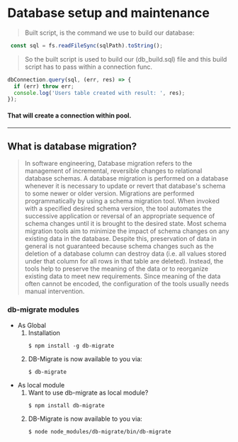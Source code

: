 # Database setup and maintenance
 > Built script, is the command we use to build our database:
 

```javascript 
 const sql = fs.readFileSync(sqlPath).toString();
``` 

> So the built script is used to build our (db_build.sql) file
and this build script has to pass within a connection func.


```javascript
dbConnection.query(sql, (err, res) => {
  if (err) throw err;
  console.log('Users table created with result: ', res);
});
```
#### That will create a connection within pool.

<hr>
 
 
 ## What is database migration?
 > In software engineering, Database migration refers to the management of incremental, reversible changes to relational database schemas. A database migration is performed on a database whenever it is necessary to update or revert that database's schema to some newer or older version.
> Migrations are performed programmatically by using a schema migration tool. When invoked with a specified desired schema version, the tool automates the successive application or reversal of an appropriate sequence of schema changes until it is brought to the desired state.
Most schema migration tools aim to minimize the impact of schema changes on any existing data in the database. Despite this, preservation of data in general is not guaranteed because schema changes such as the deletion of a database column can destroy data (i.e. all values stored under that column for all rows in that table are deleted). Instead, the tools help to preserve the meaning of the data or to reorganize existing data to meet new requirements. Since meaning of the data often cannot be encoded, the configuration of the tools usually needs manual intervention.


### __db-migrate modules__
 * As Global
   1. Installation
      ```
      $ npm install -g db-migrate
      ```
   2. DB-Migrate is now available to you via:
         ```
         $ db-migrate
         ```
* As local module
    1. Want to use db-migrate as local module?
        ```
        $ npm install db-migrate
        ```
    2. DB-Migrate is now available to you via:
       ```
       $ node node_modules/db-migrate/bin/db-migrate
       ```



     
  
